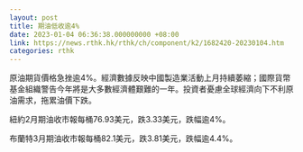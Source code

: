```yaml
---
layout: post
title: 期油低收逾4%
date: 2023-01-04 06:36:38.000000000 +08:00
link: https://news.rthk.hk/rthk/ch/component/k2/1682420-20230104.htm
categories: rthk
---
```


原油期貨價格急挫逾4%。經濟數據反映中國製造業活動上月持續萎縮；國際貨幣基金組織警告今年將是大多數經濟體艱難的一年。投資者憂慮全球經濟向下不利原油需求，拖累油價下跌。

紐約2月期油收市報每桶76.93美元，跌3.33美元，跌幅逾4%。

布蘭特3月期油收市報每桶82.1美元，跌3.81美元，跌幅逾4.4%。

